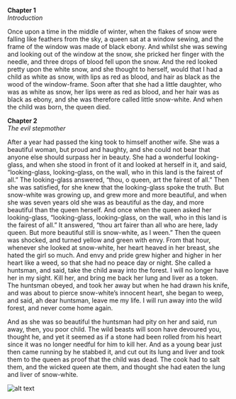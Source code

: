 **Chapter 1**     
*Introduction*     

Once upon a time in the middle of winter, when the flakes of snow were falling like feathers
from the sky, a queen sat at a window sewing, and the frame of the window was made of black
ebony. And whilst she was sewing and looking out of the window at the snow, she pricked
her finger with the needle, and three drops of blood fell upon the snow. And the red looked
pretty upon the white snow, and she thought to herself, would that I had a child as white as
snow, with lips as red as blood, and hair as black as the wood of the window-frame.
Soon after that she had a little daughter, who was as white as snow, her lips were as red
as blood, and her hair was as black as ebony, and she was therefore called little snow-white.
And when the child was born, the queen died.     

**Chapter 2**     
*The evil stepmother*     


After a year had passed the king took to himself another wife. She was a beautiful woman,
but proud and haughty, and she could not bear that anyone else should surpass her in beauty.
She had a wonderful looking-glass, and when she stood in front of it and looked at herself in
it, and said,
“looking-glass, looking-glass, on the wall, who in this land is the fairest of all.”
The looking-glass answered,
“thou, o queen, art the fairest of all.”
Then she was satisfied, for she knew that the looking-glass spoke the truth.
But snow-white was growing up, and grew more and more beautiful, and when she was seven
years old she was as beautiful as the day, and more beautiful than the queen herself. And
once when the queen asked her looking-glass,
“looking-glass, looking-glass, on the wall, who in this land is the fairest of all.”
It answered,
“thou art fairer than all who are here, lady queen. But more beautiful still is
snow-white, as I ween.”
Then the queen was shocked, and turned yellow and green with envy. From that hour,
whenever she looked at snow-white, her heart heaved in her breast, she hated the girl so
much. And envy and pride grew higher and higher in her heart like a weed, so that she had
no peace day or night. She called a huntsman, and said, take the child away into the forest.
I will no longer have her in my sight. Kill her, and bring me back her lung and liver as a
token. The huntsman obeyed, and took her away but when he had drawn his knife, and was
about to pierce snow-white’s innocent heart, she began to weep, and said, ah dear huntsman,
leave me my life. I will run away into the wild forest, and never come home again.     

And as she was so beautiful the huntsman had pity on her and said, run away, then, you poor
child. The wild beasts will soon have devoured you, thought he, and yet it seemed as if a
stone had been rolled from his heart since it was no longer needful for him to kill her. And
as a young bear just then came running by he stabbed it, and cut out its lung and liver and
took them to the queen as proof that the child was dead. The cook had to salt them, and
the wicked queen ate them, and thought she had eaten the lung and liver of snow-white.     

![alt text](https://i.pinimg.com/originals/a6/bd/c2/a6bdc260df5e832d537cf898aa329037.jpg)



